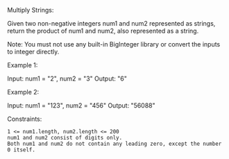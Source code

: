 Multiply Strings:

Given two non-negative integers num1 and num2 represented as strings, return the product of num1 and num2, also represented as a string.

Note: You must not use any built-in BigInteger library or convert the inputs to integer directly.


Example 1:

Input: num1 = "2", num2 = "3"
Output: "6"

Example 2:

Input: num1 = "123", num2 = "456"
Output: "56088"


Constraints:

    1 <= num1.length, num2.length <= 200
    num1 and num2 consist of digits only.
    Both num1 and num2 do not contain any leading zero, except the number 0 itself.




